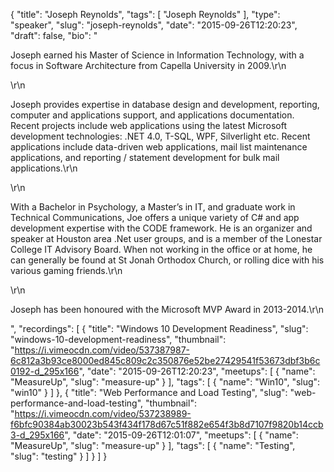{
  "title": "Joseph Reynolds",
  "tags": [
    "Joseph Reynolds"
  ],
  "type": "speaker",
  "slug": "joseph-reynolds",
  "date": "2015-09-26T12:20:23",
  "draft": false,
  "bio": "<p>Joseph earned his Master of Science in Information Technology, with a focus in Software Architecture from Capella University in 2009.\r\n</p>\r\n<p>Joseph provides expertise in database design and development, reporting, computer and applications support, and applications documentation. Recent projects include web applications using the latest Microsoft development technologies: .NET 4.0, T-SQL, WPF, Silverlight etc. Recent applications include data-driven web applications, mail list maintenance applications, and reporting / statement development for bulk mail applications.\r\n</p>\r\n<p>With a Bachelor in Psychology, a Master’s in IT, and graduate work in Technical Communications, Joe offers a unique variety of C# and app development expertise with the CODE framework. He is an organizer and speaker at Houston area .Net user groups, and is a member of the Lonestar College IT Advisory Board.  When not working in the office or at home, he can generally be found at St Jonah Orthodox Church, or rolling dice with his various gaming friends.\r\n</p>\r\n<p>Joseph has been honoured with the Microsoft MVP Award in 2013-2014.\r\n</p>",
  "recordings": [
    {
      "title": "Windows 10 Development Readiness",
      "slug": "windows-10-development-readiness",
      "thumbnail": "https://i.vimeocdn.com/video/537387987-6c812a3b93ce8000ed845c809c2c350876e52be27429541f53673dbf3b6c0192-d_295x166",
      "date": "2015-09-26T12:20:23",
      "meetups": [
        {
          "name": "MeasureUp",
          "slug": "measure-up"
        }
      ],
      "tags": [
        {
          "name": "Win10",
          "slug": "win10"
        }
      ]
    },
    {
      "title": "Web Performance and Load Testing",
      "slug": "web-performance-and-load-testing",
      "thumbnail": "https://i.vimeocdn.com/video/537238989-f6bfc90384ab30023b543f434f178d67c51f882e654f3b8d7107f9820b14ccb3-d_295x166",
      "date": "2015-09-26T12:01:07",
      "meetups": [
        {
          "name": "MeasureUp",
          "slug": "measure-up"
        }
      ],
      "tags": [
        {
          "name": "Testing",
          "slug": "testing"
        }
      ]
    }
  ]
}